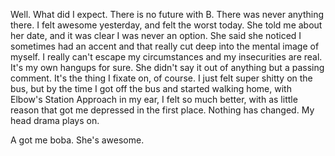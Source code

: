 Well. What did I expect. There is no future with B. There was never anything there. I felt awesome yesterday, and felt the worst today. She told me about her date, and it was clear I was never an option. She said she noticed I sometimes had an accent and that really cut deep into the mental image of myself. I really can't escape my circumstances and my insecurities are real. It's my own hangups for sure. She didn't say it out of anything but a passing comment. It's the thing I fixate on, of course. I just felt super shitty on the bus, but by the time I got off the bus and started walking home, with Elbow's Station Approach in my ear, I felt so much better, with as little reason that got me depressed in the first place. Nothing has changed. My head drama plays on.

A got me boba. She's awesome.
